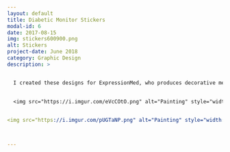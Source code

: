 ```yaml
---
layout: default
title: Diabetic Monitor Stickers
modal-id: 6
date: 2017-08-15
img: stickers600900.png
alt: Stickers
project-date: June 2018
category: Graphic Design
description: >


  I created these designs for ExpressionMed, who produces decorative medical tapes for Dexcom continous glucose monitoring systems for diabetes management. ExpressionMed's end users are mostly kids, who's parents purchase the decorative tapes for them as to get them excited about wearing a glucose monitor instead of it being scary. My designs with bright colors and playful content are made to appeal to kids and their parents and bring a fun punch of personality to medical devices. (Created in Adobe Illustrator)
  
  
  <img src="https://i.imgur.com/eVcCOtO.png" alt="Painting" style="width: 80%;"/>


<img src="https://i.imgur.com/pUGTaNP.png" alt="Painting" style="width: 80%;"/>



---
```

